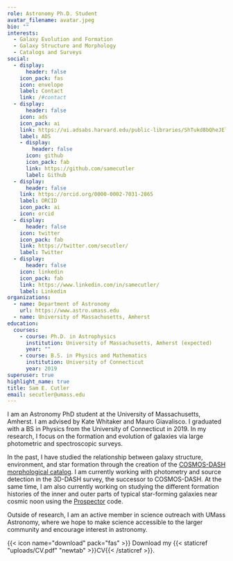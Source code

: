 ```yaml
---
role: Astronomy Ph.D. Student
avatar_filename: avatar.jpeg
bio: ""
interests:
  - Galaxy Evolution and Formation
  - Galaxy Structure and Morphology
  - Catalogs and Surveys
social:
  - display:
      header: false
    icon_pack: fas
    icon: envelope
    label: Contact
    link: /#contact
  - display:
      header: false
    icon: ads
    icon_pack: ai
    link: https://ui.adsabs.harvard.edu/public-libraries/ShTukd8bQheJElBUSu322A
    label: ADS
    - display:
        header: false
      icon: github
      icon_pack: fab
      link: https://github.com/samecutler
      label: Github
  - display:
      header: false
    link: https://orcid.org/0000-0002-7031-2865
    label: ORCID
    icon_pack: ai
    icon: orcid
  - display:
      header: false
    icon: twitter
    icon_pack: fab
    link: https://twitter.com/secutler/
    label: Twitter
  - display:
      header: false
    icon: linkedin
    icon_pack: fab
    link: https://www.linkedin.com/in/samecutler/
    label: Linkedin
organizations:
  - name: Department of Astronomy
    url: https://www.astro.umass.edu
  - name: University of Massachusetts, Amherst
education:
  courses:
    - course: Ph.D. in Astrophysics
      institution: University of Massachusetts, Amherst (expected)
      year: ""
    - course: B.S. in Physics and Mathematics
      institution: University of Connecticut
      year: 2019
superuser: true
highlight_name: true
title: Sam E. Cutler
email: secutler@umass.edu
---
```

I am an Astronomy PhD student at the University of Massachusetts, Amherst. I am advised by Kate Whitaker and Mauro Giavalisco. I graduated with a BS in Physics from the University of Connecticut in 2019. In my research, I focus on the formation and evolution of galaxies via large photometric and spectroscopic surveys.

In the past, I have studied the relationship between galaxy structure, environment, and star formation through the creation of the [COSMOS-DASH morphological catalog](https://archive.stsci.edu/hlsp/cosmos-dash).  I am currently working with photometry and source detection in the 3D-DASH survey, the successor to COSMOS-DASH. At the same time, I am also currently working on studying the different formation histories of the inner and outer parts of typical star-forming galaxies near cosmic noon using the [Prospector](https://prospect.readthedocs.io) code.

Outside of research, I am an active member in science outreach with UMass Astronomy, where we hope to make science accessible to the larger community and encourage interest in astronomy.

{{< icon name="download" pack="fas" >}} Download my {{< staticref "uploads/CV.pdf" "newtab" >}}CV{{< /staticref >}}.
